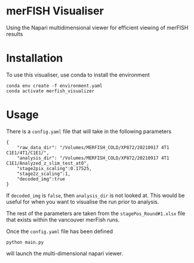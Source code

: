 # merFISH Visualiser
Using the Napari multidimensional viewer for efficient viewing of merFISH results

# Installation

To use this visualiser, use conda to install the environment

```
conda env create -f environment.yaml
conda activate merfish_visualizer
```

# Usage

There is a `config.yaml` file that will take in the following parameters

```
{
    "raw_data_dir": "/Volumes/MERFISH_COLD/XP872/20210917 4T1 C1E1/4T1/C1E1/",
    "analysis_dir": "/Volumes/MERFISH_COLD/XP872/20210917 4T1 C1E1/Analyzed_z_slim_test_at0",
    "stage2pix_scaling":0.17525,
    "stage2z_scaling":1,
    "decoded_img":true
}
```

If `decoded_img` is `false`, then `analysis_dir` is not looked at. This would be useful for when you want to visualise the run prior to analysis.

The rest of the parameters are taken from the `stagePos_Round#1.xlsx` file that exists within the vancouver merFish runs.

Once the `config.yaml` file has been defined
```
python main.py
```

will launch the multi-dimensional napari viewer. 